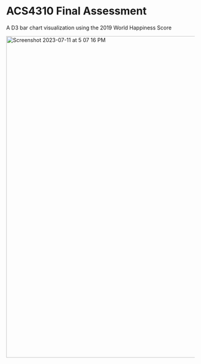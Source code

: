 # ACS4310 Final Assessment

A D3 bar chart visualization using the 2019 World Happiness Score


<img width="858" alt="Screenshot 2023-07-11 at 5 07 16 PM" src="https://github.com/EpiXCoder/ACS4310_Final_Assessment_World_Happiness_Score_Viz/assets/111717862/9f910a01-e6ba-417c-a3d9-79744cb81ea1">
